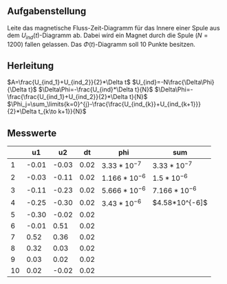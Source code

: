 ## Aufgabenstellung

Leite das magnetische Fluss-Zeit-Diagramm für das Innere einer Spule aus dem $U_{ind}(t)$-Diagramm ab. Dabei wird ein Magnet durch die Spule ($N=1200$) fallen gelassen. Das $\Phi(t)$-Diagramm soll 10 Punkte besitzen.

## Herleitung

$A=\frac{U_{ind_1}+U_{ind_2}}{2}*\Delta t$
$U_{ind}=-N\frac{\Delta\Phi}{\Delta t}$
$\Delta\Phi=-\frac{U_{ind}*\Delta t}{N}$
$\Delta\Phi=-\frac{\frac{U_{ind_1}+U_{ind_2}}{2}*\Delta t}{N}$
$\Phi_j=\sum_\limits{k=0}^{j}-\frac{\frac{U_{ind_{k}}+U_{ind_{k+1}}}{2}*\Delta t_{k\to k+1}}{N}$

## Messwerte

|     | u1    | u2    | dt   | phi           | sum           |
| --- | ----- | ----- | ---- | ------------- | ------------- |
| 1   | -0.01 | -0.03 | 0.02 | $3.33*10^{-7}$   | $3.33*10^{-7}$   |
| 2   | -0.03 | -0.11 | 0.02 | $1.166*10^{-6}$ | $1.5*10^{-6}$   |
| 3   | -0.11 | -0.23 | 0.02 | $5.666*10^{-6}$ | $7.166*10^{-6}$ |
| 4   | -0.25 | -0.30 | 0.02 | $3.43*10^{-6}$   | $4.58*10^{-6]$   |
| 5   | -0.30 | -0.02 | 0.02 |               |               |
| 6   | -0.01 | 0.51  | 0.02 |               |               |
| 7   | 0.52  | 0.36  | 0.02 |               |               |
| 8   | 0.32  | 0.03  | 0.02 |               |               |
| 9   | 0.03  | 0.02  | 0.02 |               |               |
| 10  | 0.02  | -0.02 | 0.02 |               |               |